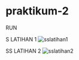 # praktikum-2

RUN

S LATIHAN 1
![sslatihan1](https://user-images.githubusercontent.com/44311815/49512507-1ccb4a80-f8c9-11e8-9d78-3ac5ed6e45f6.png)


SS LATIHAN 2
![sslatihan2](https://user-images.githubusercontent.com/44311815/49512571-5ac86e80-f8c9-11e8-8232-f1334933fd61.png)
